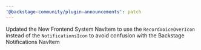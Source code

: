 ```yaml
---
'@backstage-community/plugin-announcements': patch
---
```


Updated the New Frontend System NavItem to use the `RecordVoiceOverIcon` instead of the `NotificationsIcon` to avoid confusion with the Backstage Notifications NavItem
